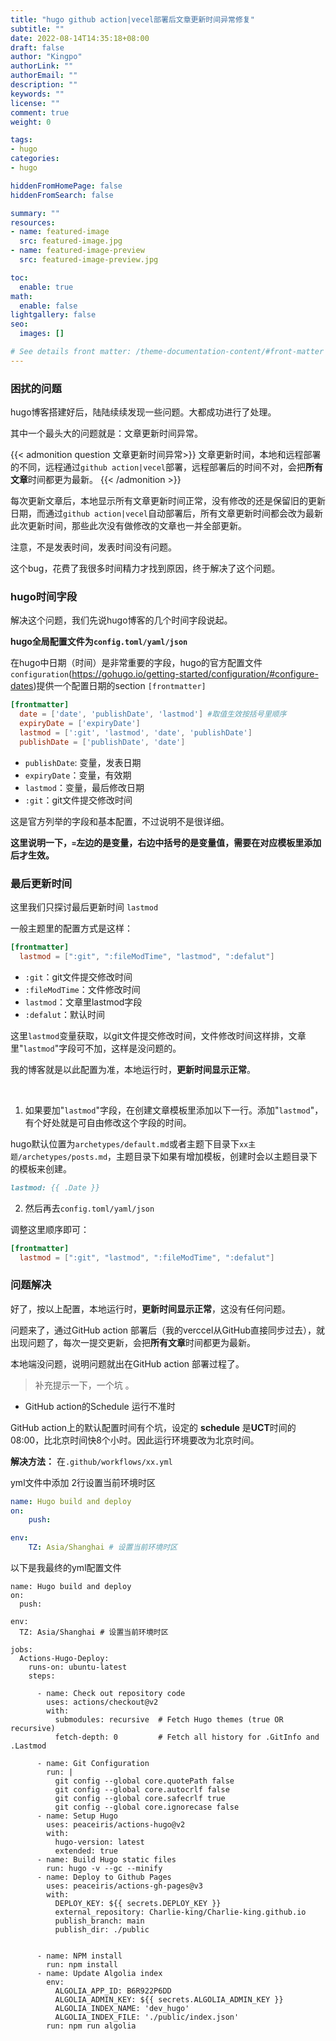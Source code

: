 ```yaml
---
title: "hugo github action|vecel部署后文章更新时间异常修复"
subtitle: ""
date: 2022-08-14T14:35:18+08:00
draft: false
author: "Kingpo"
authorLink: ""
authorEmail: ""
description: ""
keywords: ""
license: ""
comment: true
weight: 0

tags:
- hugo
categories:
- hugo

hiddenFromHomePage: false
hiddenFromSearch: false

summary: ""
resources:
- name: featured-image
  src: featured-image.jpg
- name: featured-image-preview
  src: featured-image-preview.jpg

toc:
  enable: true
math:
  enable: false
lightgallery: false
seo:
  images: []

# See details front matter: /theme-documentation-content/#front-matter
---
```


<!--more-->
### 困扰的问题

hugo博客搭建好后，陆陆续续发现一些问题。大都成功进行了处理。

其中一个最头大的问题就是：文章更新时间异常。

{{< admonition question 文章更新时间异常>}}
文章更新时间，本地和远程部署的不同，远程通过`github action|vecel`部署，远程部署后的时间不对，会把**所有文章**时间都更为最新。
{{< /admonition >}}


每次更新文章后，本地显示所有文章更新时间正常，没有修改的还是保留旧的更新日期，而通过`github action|vecel`自动部署后，所有文章更新时间都会改为最新此次更新时间，那些此次没有做修改的文章也一并全部更新。

注意，不是发表时间，发表时间没有问题。

这个bug，花费了我很多时间精力才找到原因，终于解决了这个问题。

### hugo时间字段

解决这个问题，我们先说hugo博客的几个时间字段说起。

**hugo全局配置文件为`config.toml/yaml/json`**

在hugo中日期（时间）是非常重要的字段，hugo的官方配置文件`configuration`(https://gohugo.io/getting-started/configuration/#configure-dates)提供一个配置日期的section `[frontmatter]`
```toml
[frontmatter]
  date = ['date', 'publishDate', 'lastmod'] #取值生效按括号里顺序
  expiryDate = ['expiryDate']
  lastmod = [':git', 'lastmod', 'date', 'publishDate']
  publishDate = ['publishDate', 'date']

```
- `publishDate`: 变量，发表日期
- `expiryDate`：变量，有效期
- `lastmod`：变量，最后修改日期
- `:git`：git文件提交修改时间

这是官方列举的字段和基本配置，不过说明不是很详细。

**这里说明一下，` = `左边的是变量，右边中括号的是变量值，需要在对应模板里添加后才生效。**

### 最后更新时间

这里我们只探讨最后更新时间 `lastmod`

一般主题里的配置方式是这样：

```toml
[frontmatter]
  lastmod = [":git", ":fileModTime", "lastmod", ":defalut"]

```
- `:git`：git文件提交修改时间
- `:fileModTime`：文件修改时间
- `lastmod`：文章里lastmod字段
- `:defalut`：默认时间

这里`lastmod`变量获取，以git文件提交修改时间，文件修改时间这样排，文章里"`lastmod`"字段可不加，这样是没问题的。

我的博客就是以此配置为准，本地运行时，**更新时间显示正常**。

<br>

1.  如果要加"`lastmod`"字段，在创建文章模板里添加以下一行。添加"`lastmod`"，有个好处就是可自由修改这个字段的时间。

hugo默认位置为`archetypes/default.md`或者主题下目录下`xx主题/archetypes/posts.md`，主题目录下如果有增加模板，创建时会以主题目录下的模板来创建。

```markdown
lastmod: {{ .Date }}
```

2. 然后再去`config.toml/yaml/json`

调整这里顺序即可：
```toml
[frontmatter]
  lastmod = [":git", "lastmod", ":fileModTime", ":defalut"]

```


### 问题解决

好了，按以上配置，本地运行时，**更新时间显示正常**，这没有任何问题。

问题来了，通过GitHub action 部署后（我的verccel从GitHub直接同步过去），就出现问题了，每次一提交更新，会把**所有文章**时间都更为最新。

本地端没问题，说明问题就出在GitHub action 部署过程了。

> 补充提示一下，一个坑 。
- GitHub action的Schedule 运行不准时

GitHub action上的默认配置时间有个坑，设定的 **schedule** 是**UCT**时间的08:00，比北京时间快8个小时。因此运行环境要改为北京时间。

**解决方法：**
在`.github/workflows/xx.yml`

yml文件中添加 2行设置当前环境时区

```yml
name: Hugo build and deploy
on:
	push:

env:
	TZ: Asia/Shanghai # 设置当前环境时区
```







以下是我最终的yml配置文件

```
name: Hugo build and deploy
on:
  push:

env:
  TZ: Asia/Shanghai # 设置当前环境时区

jobs:
  Actions-Hugo-Deploy:
    runs-on: ubuntu-latest
    steps:

      - name: Check out repository code
        uses: actions/checkout@v2
        with:
          submodules: recursive  # Fetch Hugo themes (true OR recursive)
          fetch-depth: 0         # Fetch all history for .GitInfo and .Lastmod

      - name: Git Configuration
        run: |
          git config --global core.quotePath false
          git config --global core.autocrlf false
          git config --global core.safecrlf true
          git config --global core.ignorecase false
      - name: Setup Hugo
        uses: peaceiris/actions-hugo@v2
        with:
          hugo-version: latest
          extended: true
      - name: Build Hugo static files
        run: hugo -v --gc --minify
      - name: Deploy to Github Pages
        uses: peaceiris/actions-gh-pages@v3
        with:
          DEPLOY_KEY: ${{ secrets.DEPLOY_KEY }}
          external_repository: Charlie-king/Charlie-king.github.io
          publish_branch: main
          publish_dir: ./public

  
      - name: NPM install
        run: npm install
      - name: Update Algolia index
        env:
          ALGOLIA_APP_ID: B6R922P6DD
          ALGOLIA_ADMIN_KEY: ${{ secrets.ALGOLIA_ADMIN_KEY }}
          ALGOLIA_INDEX_NAME: 'dev_hugo'
          ALGOLIA_INDEX_FILE: './public/index.json'
        run: npm run algolia
  

```

